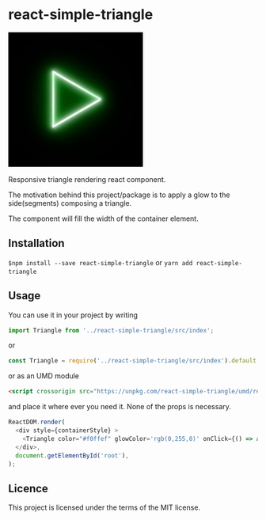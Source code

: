 # react-simple-triangle

![alt text](https://raw.githubusercontent.com/randy-r/react-simple-triangle/master/screenshot.png)

Responsive triangle rendering react component.

The motivation behind this project/package is to apply a glow to the side(segments) composing a triangle.

The component will fill the width of the container element.

## Installation

```$npm install --save react-simple-triangle``` or ```yarn add react-simple-triangle```

## Usage
You can use it in your project by writing
```javascript
import Triangle from '../react-simple-triangle/src/index';
```
or
```javascript
const Triangle = require('../react-simple-triangle/src/index').default;
```
or as an UMD module
```html
<script crossorigin src="https://unpkg.com/react-simple-triangle/umd/react-simple-triangle.min.js"></script>
```

and place it where ever you need it. None of the props is necessary.

```javascript
ReactDOM.render(
  <div style={containerStyle} >
    <Triangle color="#f0ffef" glowColor='rgb(0,255,0)' onClick={() => alert('cliked')} />
  </div>,
  document.getElementById('root'),
);
```
## Licence
This project is licensed under the terms of the MIT license.
